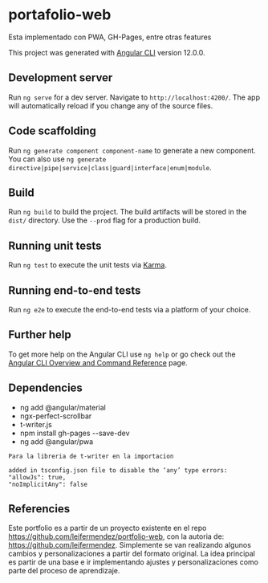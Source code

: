 # portafolio-web
Esta implementado con PWA, GH-Pages, entre otras features

This project was generated with [Angular CLI](https://github.com/angular/angular-cli) version 12.0.0.

## Development server

Run `ng serve` for a dev server. Navigate to `http://localhost:4200/`. The app will automatically reload if you change any of the source files.

## Code scaffolding

Run `ng generate component component-name` to generate a new component. You can also use `ng generate directive|pipe|service|class|guard|interface|enum|module`.

## Build

Run `ng build` to build the project. The build artifacts will be stored in the `dist/` directory. Use the `--prod` flag for a production build.

## Running unit tests

Run `ng test` to execute the unit tests via [Karma](https://karma-runner.github.io).

## Running end-to-end tests

Run `ng e2e` to execute the end-to-end tests via a platform of your choice.

## Further help

To get more help on the Angular CLI use `ng help` or go check out the [Angular CLI Overview and Command Reference](https://angular.io/cli) page.

## Dependencies
* ng add @angular/material
* ngx-perfect-scrollbar
* t-writer.js
* npm install gh-pages --save-dev
* ng add @angular/pwa

```
Para la libreria de t-writer en la importacion 

added in tsconfig.json file to disable the ‘any’ type errors:
"allowJs": true,
"noImplicitAny": false
```

## Referencies

Este portfolio es a partir de un proyecto existente en el repo https://github.com/leifermendez/portfolio-web, con la autoria de: https://github.com/leifermendez. Simplemente se van realizando algunos cambios y personalizaciones a partir del formato original. La idea principal es partir de una base e ir implementando ajustes y personalizaciones como parte del proceso de aprendizaje.
